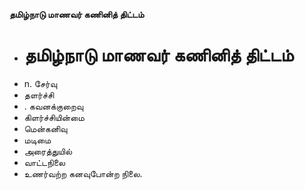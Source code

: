 **தமிழ்நாடு மாணவர் கணினித் திட்டம்**
- # தமிழ்நாடு மாணவர் கணினித் திட்டம்
- n. சேர்வு
- தளர்ச்சி
- . கவனக்குறைவு
- கிளர்ச்சியின்மை
- மென்கனிவு
- மடிமை
- அரைத்துயில்
- வாட்டநிலை
- உணர்வற்ற கனவுபோன்ற நிலை.

